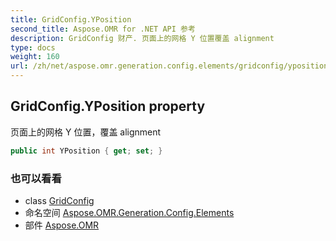 ```yaml
---
title: GridConfig.YPosition
second_title: Aspose.OMR for .NET API 参考
description: GridConfig 财产. 页面上的网格 Y 位置覆盖 alignment
type: docs
weight: 160
url: /zh/net/aspose.omr.generation.config.elements/gridconfig/yposition/
---
```

## GridConfig.YPosition property

页面上的网格 Y 位置，覆盖 alignment

```csharp
public int YPosition { get; set; }
```

### 也可以看看

* class [GridConfig](../)
* 命名空间 [Aspose.OMR.Generation.Config.Elements](../../gridconfig/)
* 部件 [Aspose.OMR](../../../)


